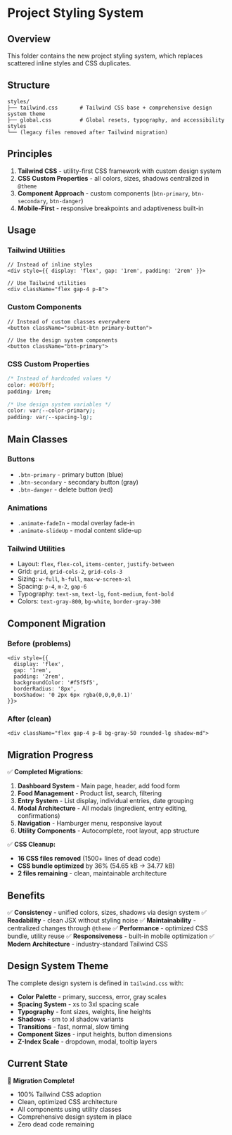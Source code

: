 # Project Styling System

## Overview

This folder contains the new project styling system, which replaces scattered inline styles and CSS duplicates.

## Structure

```
styles/
├── tailwind.css       # Tailwind CSS base + comprehensive design system theme
├── global.css         # Global resets, typography, and accessibility styles
└── (legacy files removed after Tailwind migration)
```

## Principles

1. **Tailwind CSS** - utility-first CSS framework with custom design system
2. **CSS Custom Properties** - all colors, sizes, shadows centralized in `@theme`
3. **Component Approach** - custom components (`btn-primary`, `btn-secondary`, `btn-danger`)
4. **Mobile-First** - responsive breakpoints and adaptiveness built-in

## Usage

### Tailwind Utilities
```tsx
// Instead of inline styles
<div style={{ display: 'flex', gap: '1rem', padding: '2rem' }}>

// Use Tailwind utilities
<div className="flex gap-4 p-8">
```

### Custom Components
```tsx
// Instead of custom classes everywhere
<button className="submit-btn primary-button">

// Use the design system components
<button className="btn-primary">
```

### CSS Custom Properties
```css
/* Instead of hardcoded values */
color: #007bff;
padding: 1rem;

/* Use design system variables */
color: var(--color-primary);
padding: var(--spacing-lg);
```

## Main Classes

### Buttons
- `.btn-primary` - primary button (blue)
- `.btn-secondary` - secondary button (gray)
- `.btn-danger` - delete button (red)

### Animations
- `.animate-fadeIn` - modal overlay fade-in
- `.animate-slideUp` - modal content slide-up

### Tailwind Utilities
- Layout: `flex`, `flex-col`, `items-center`, `justify-between`
- Grid: `grid`, `grid-cols-2`, `grid-cols-3`
- Sizing: `w-full`, `h-full`, `max-w-screen-xl`
- Spacing: `p-4`, `m-2`, `gap-6`
- Typography: `text-sm`, `text-lg`, `font-medium`, `font-bold`
- Colors: `text-gray-800`, `bg-white`, `border-gray-300`

## Component Migration

### Before (problems)
```tsx
<div style={{
  display: 'flex',
  gap: '1rem',
  padding: '2rem',
  backgroundColor: '#f5f5f5',
  borderRadius: '8px',
  boxShadow: '0 2px 6px rgba(0,0,0,0.1)'
}}>
```

### After (clean)
```tsx
<div className="flex gap-4 p-8 bg-gray-50 rounded-lg shadow-md">
```

## Migration Progress

✅ **Completed Migrations:**
1. **Dashboard System** - Main page, header, add food form
2. **Food Management** - Product list, search, filtering
3. **Entry System** - List display, individual entries, date grouping
4. **Modal Architecture** - All modals (ingredient, entry editing, confirmations)
5. **Navigation** - Hamburger menu, responsive layout
6. **Utility Components** - Autocomplete, root layout, app structure

✅ **CSS Cleanup:**
- **16 CSS files removed** (1500+ lines of dead code)
- **CSS bundle optimized** by 36% (54.65 kB → 34.77 kB)
- **2 files remaining** - clean, maintainable architecture

## Benefits

✅ **Consistency** - unified colors, sizes, shadows via design system
✅ **Readability** - clean JSX without styling noise
✅ **Maintainability** - centralized changes through `@theme`
✅ **Performance** - optimized CSS bundle, utility reuse
✅ **Responsiveness** - built-in mobile optimization
✅ **Modern Architecture** - industry-standard Tailwind CSS

## Design System Theme

The complete design system is defined in `tailwind.css` with:
- **Color Palette** - primary, success, error, gray scales
- **Spacing System** - xs to 3xl spacing scale
- **Typography** - font sizes, weights, line heights
- **Shadows** - sm to xl shadow variants
- **Transitions** - fast, normal, slow timing
- **Component Sizes** - input heights, button dimensions
- **Z-Index Scale** - dropdown, modal, tooltip layers

## Current State

🎉 **Migration Complete!**
- 100% Tailwind CSS adoption
- Clean, optimized CSS architecture
- All components using utility classes
- Comprehensive design system in place
- Zero dead code remaining